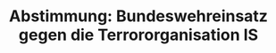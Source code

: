 ---
abstimmung:
  abstimmung: 2
  bundestagssitzung: 4
  datum: 12. Dezember 2017
  legislaturperiode: 19
categories:
- Todo
data:
- title: Abstimmungsergebnis 20171212_2-data.pdf
  url: /res/2021-btw/abstimmungsergebnisse/20171212_2-data.pdf
- title: Abstimmungsergebnis 20171212_2_xls-data.xls
  url: /res/2021-btw/abstimmungsergebnisse/20171212_2_xls-data.xls
- title: Abstimmungsergebnis 20171212_2_xls-datacsv
  url: /res/2021-btw/abstimmungsergebnisse/csv/20171212_2_xls-datacsv
documents:
- local: /res/2021-btw/drucksachen/00023.pdf
  title: Drucksache 19/00023
  url: https://dip21.bundestag.de/dip21/btd/19/000/1900023.pdf
- local: /res/2021-btw/drucksachen/00192.pdf
  title: Drucksache 19/00192
  url: https://dip21.bundestag.de/dip21/btd/19/001/1900192.pdf
- local: /res/2021-btw/drucksachen/00205.pdf
  title: Drucksache 19/00205
  url: https://dip21.bundestag.de/dip21/btd/19/002/1900205.pdf
ergebnis:
  AfD:
    enthaltung: 0
    gesamt: 92
    ja: 0
    nein: 89
    nichtabgegeben: 3
    ungueltig: 0
  Bündnis 90/Die Grünen:
    enthaltung: 7
    gesamt: 67
    ja: 1
    nein: 58
    nichtabgegeben: 1
    ungueltig: 0
  Die Linke:
    enthaltung: 0
    gesamt: 69
    ja: 0
    nein: 63
    nichtabgegeben: 6
    ungueltig: 0
  FDP:
    enthaltung: 0
    gesamt: 80
    ja: 76
    nein: 0
    nichtabgegeben: 4
    ungueltig: 0
  cdu/csu:
    enthaltung: 1
    gesamt: 246
    ja: 235
    nein: 0
    nichtabgegeben: 10
    ungueltig: 0
  file: 20171212_2_xls-data.xls
  fraktionslos:
    enthaltung: 0
    gesamt: 2
    ja: 0
    nein: 1
    nichtabgegeben: 1
    ungueltig: 0
  spd:
    enthaltung: 2
    gesamt: 153
    ja: 124
    nein: 15
    nichtabgegeben: 12
    ungueltig: 0
layout: abstimmung
links:
- title: Link zu bundestag.de
  url: https://www.bundestag.de/parlament/plenum/abstimmung/abstimmung?id=489
preview: 'Deutscher Bundestag


  4. Sitzung des Deutschen Bundestages

  am Dienstag, 12. Dezember 2017


  Endgültiges Ergebnis der Namentlichen Abstimmung Nr. 2


  Beschlussempfehlung des Hauptausschusses zu dem Antrag der Bundesregierung

  Fortsetzung der Beteiligung bewaffneter deutscher Streitkräfte zur Verhütung und

  Unterbindung terroristischer Handlungen durch die Terrororganisation IS auf Grundlage

  von Artikel 51 der Charta der Vereinten Nationen in Verbindung mit Artikel 42 Absatz
  7

  des Vertrages über die Europäische Union und den Resolutionen 2170 (2014), 2199
  (2015),

  2249 (2015) des Sicherheitsrates der Vereinten Nationen sowie des Beschlusses der
  Staatsund Regierungschefs vom Nato-Gipfel am 8./9. Juli 2016 und konkretisierenden

  Folgebeschlüssen des Nordatlantikrats

  - Drucksachen 19/23, 19/192 und 19/205 -'
tags:
- Todo
title: 'Abstimmung: Bundeswehreinsatz gegen die Terrororganisation IS'
---